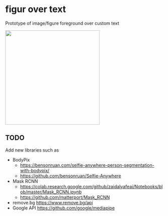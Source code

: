 # figur over text
Prototype of image/figure foreground over custom text

<img src="thumbnail.png" width="300" />

## TODO
Add new libraries such as
- BodyPix
	- https://bensonruan.com/selfie-anywhere-person-segmentation-with-bodypix/ 
	- https://github.com/bensonruan/Selfie-Anywhere
- Mask RCNN
	- https://colab.research.google.com/github/zaidalyafeai/Notebooks/blob/master/Mask_RCNN.ipynb
	- https://github.com/matterport/Mask_RCNN
- remove.bg https://www.remove.bg/api 
- Google API https://github.com/google/mediapipe
